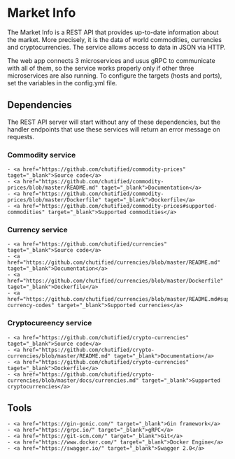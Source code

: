 # Market Info
The Market Info is a REST API that provides up-to-date information about the market. More precisely, it is the data of world commodities, currencies and cryptocurrencies. The service allows access to data in JSON via HTTP.

The web app connects 3 microservices and usus gRPC to communicate with all of them, so the service works properly only if other three microservices are also running. To configure the targets (hosts and ports), set the variables in the config.yml file.

## Dependencies
The REST API server will start without any of these dependencies, but the handler endpoints that use these services will return an error message on requests.

### Commodity service
    - <a href="https://github.com/chutified/commodity-prices" taget="_blank">Source code</a>
    - <a href="https://github.com/chutified/commodity-prices/blob/master/README.md" taget="_blank">Documentation</a>
    - <a href="https://github.com/chutified/commodity-prices/blob/master/Dockerfile" taget="_blank">Dockerfile</a>
    - <a href="https://github.com/chutified/commodity-prices#supported-commodities" target="_blank">Supported commodities</a>

### Currency service
    - <a href="https://github.com/chutified/currencies" taget="_blank">Source code</a>
    - <a href="https://github.com/chutified/currencies/blob/master/README.md" taget="_blank">Documentation</a>
    - <a href="https://github.com/chutified/currencies/blob/master/Dockerfile" taget="_blank">Dockerfile</a>
    - <a href="https://github.com/chutified/currencies/blob/master/README.md#supported-currency-codes" target="_blank">Supported currencies</a>

### Cryptocureency service
    - <a href="https://github.com/chutified/crypto-currencies" taget="_blank">Source code</a>
    - <a href="https://github.com/chutified/crypto-currencies/blob/master/README.md" taget="_blank">Documentation</a>
    - <a href="https://github.com/chutified/crypto-currencies" taget="_blank">Dockerfile</a>
    - <a href="https://github.com/chutified/crypto-currencies/blob/master/docs/currencies.md" target="_blank">Supported cryptocurrencies</a>

## Tools
    - <a href="https://gin-gonic.com/" target="_blank">Gin framework</a>
    - <a href="https://grpc.io/" target="_blank">gRPC</a>
    - <a href="https://git-scm.com/" target="_blank">Git</a>
    - <a href="https://www.docker.com/" target="_blank">Docker Engine</a>
    - <a href="https://swagger.io/" target="_blank">Swagger 2.0</a>

